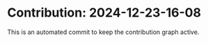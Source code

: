 # Contribution: 2024-12-23-16-08
This is an automated commit to keep the contribution graph active.
